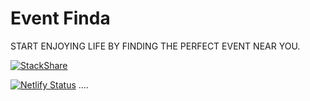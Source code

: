 # Event Finda

START ENJOYING LIFE BY FINDING THE PERFECT EVENT NEAR YOU.

[![StackShare](http://img.shields.io/badge/tech-stack-0690fa.svg?style=flat)](https://stackshare.io/johnnyxbell/event-finda)

[![Netlify Status](https://api.netlify.com/api/v1/badges/738090f4-563d-428f-90e8-7a2711f07759/deploy-status)](https://app.netlify.com/sites/eventmate/deploys)
....
